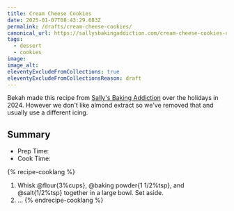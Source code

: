 ```yaml
---
title: Cream Cheese Cookies
date: 2025-01-07T08:43:29.683Z
permalink: /drafts/cream-cheese-cookies/
canonical_url: https://sallysbakingaddiction.com/cream-cheese-cookies-nutella-glaze/
tags:
  - dessert
  - cookies
image: 
image_alt: 
eleventyExcludeFromCollections: true
eleventyExcludeFromCollectionsReason: draft
---
```


Bekah made this recipe from [Sally's Baking Addiction](https://sallysbakingaddiction.com/cream-cheese-cookies-nutella-glaze/) over the holidays in 2024.
However we don't like almond extract so we've removed that and usually use a different icing.

## Summary

- Prep Time: 
- Cook Time: 

{% recipe-cooklang %}
1. Whisk @flour{3%cups}, @baking powder{1 1/2%tsp}, and @salt{1/2%tsp} together in a large bowl. Set aside.
1. ...
{% endrecipe-cooklang %}
